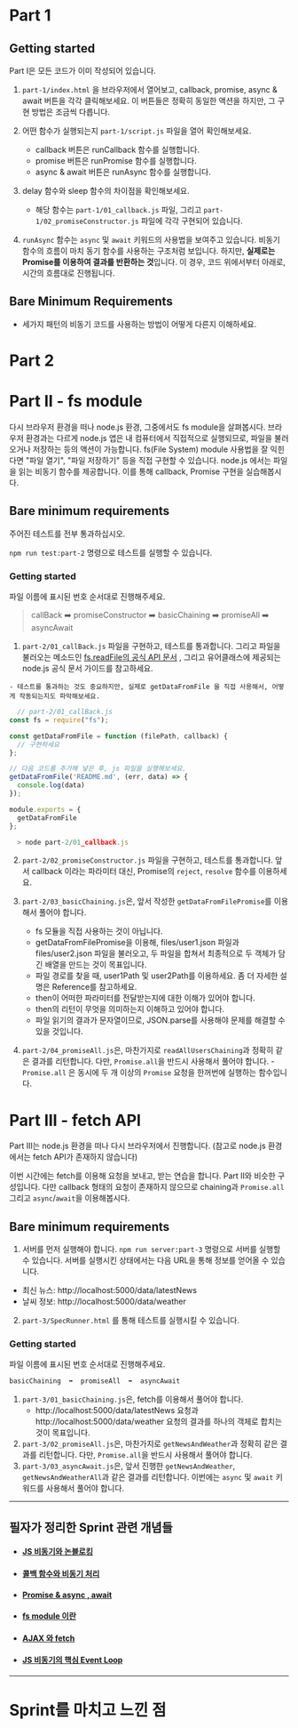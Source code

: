 # Part 1
## Getting started

Part I은 모든 코드가 이미 작성되어 있습니다.

1. `part-1/index.html` 을 브라우저에서 열어보고, callback, promise, async & await 버튼을 각각 클릭해보세요. 이 버튼들은 정확히 동일한 액션을 하지만, 그 구현 방법은 조금씩 다릅니다.
2. 어떤 함수가 실행되는지 `part-1/script.js` 파일을 열어 확인해보세요. 
   - callback 버튼은 runCallback 함수를 실행합니다.
   - promise 버튼은 runPromise 함수를 실행합니다.
   - async & await 버튼은 runAsync 함수를 실행합니다.
3. delay 함수와 sleep 함수의 차이점을 확인해보세요.
   - 해당 함수는 `part-1/01_callback.js` 파일, 그리고 `part-1/02_promiseConstructor.js` 파일에 각각 구현되어 있습니다. 

4. `runAsync` 함수는 `async` 및 `await` 키워드의 사용법을 보여주고 있습니다. 비동기 함수의 흐름이 마치 동기 함수를 사용하는 구조처럼 보입니다. 하지만, **실제로는 Promise를 이용하여 결과를 반환하는 것**입니다. 이 경우, 코드 위에서부터 아래로, 시간의 흐름대로 진행됩니다. 

## Bare Minimum Requirements

- 세가지 패턴의 비동기 코드를 사용하는 방법이 어떻게 다른지 이해하세요.

# Part 2

# Part II - fs module

다시 브라우저 환경을 떠나 node.js 환경, 그중에서도 fs module을 살펴봅시다. 브라우저 환경과는 다르게 node.js 앱은 내 컴퓨터에서 직접적으로 실행되므로, 파일을 불러오거나 저장하는 등의 액션이 가능합니다. fs(File System) module 사용법을 잘 익힌다면 "파일 열기", "파일 저장하기" 등을 직접 구현할 수 있습니다. node.js 에서는 파일을 읽는 비동기 함수를 제공합니다. 이를 통해 callback, Promise 구현을 실습해봅시다.
  
## Bare minimum requirements

주어진 테스트를 전부 통과하십시오.

`npm run test:part-2` 명령으로 테스트를 실행할 수 있습니다.
  
### Getting started

  파일 이름에 표시된 번호 순서대로 진행해주세요.
  
>   callBack  ➡️  promiseConstructor  ➡️  basicChaining  ➡️  promiseAll  ➡️  asyncAwait
  
  1. `part-2/01_callBack.js` 파일을 구현하고, 테스트를 통과합니다. 그리고 파일을 불러오는 메소드인 [fs.readFile의 공식 API 문서](https://nodejs.org/dist/latest-v14.x/docs/api/fs.html#fs_fs_readfile_path_options_callback) , 그리고 유어클래스에 제공되는 node.js 공식 문서 가이드를 참고하세요.
  
    - 테스트를 통과하는 것도 중요하지만, 실제로 getDataFromFile 을 직접 사용해서, 어떻게 작동되는지도 파악해보세요.
  
 
```js
  // part-2/01_callBack.js
const fs = require("fs");

const getDataFromFile = function (filePath, callback) {
  // 구현하세요
};

// 다음 코드를 추가해 넣은 후, js 파일을 실행해보세요.
getDataFromFile('README.md', (err, data) => {
  console.log(data)
});

module.exports = {
  getDataFromFile
};
```
```js
  > node part-2/01_callback.js
```
2. `part-2/02_promiseConstructor.js` 파일을 구현하고, 테스트를 통과합니다. 앞서 callback 이라는 파라미터 대신, Promise의 `reject`, `resolve` 함수를 이용하세요.
  
3. `part-2/03_basicChaining.js`은, 앞서 작성한 `getDataFromFilePromise`를 이용해서 풀어야 합니다.

   -  fs 모듈을 직접 사용하는 것이 아닙니다.
   - getDataFromFilePromise을 이용해, files/user1.json 파일과 files/user2.json 파일을 불러오고, 두 파일을 합쳐서 최종적으로 두 객체가 담긴 배열을 만드는 것이 목표입니다.
   - 파일 경로를 찾을 때, user1Path 및 user2Path를 이용하세요. 좀 더 자세한 설명은 Reference를 참고하세요.
   - then이 어떠한 파라미터를 전달받는지에 대한 이해가 있어야 합니다.
   - then의 리턴이 무엇을 의미하는지 이해하고 있어야 합니다.
   - 파일 읽기의 결과가 문자열이므로, JSON.parse를 사용해야 문제를 해결할 수 있을 것입니다.

  4. `part-2/04_promiseAll.js`은, 마찬가지로 `readAllUsersChaining`과 정확히 같은 결과를 리턴합니다. 다만, `Promise.all`을 반드시 사용해서 풀어야 합니다.
    - `Promise.all` 은 동시에 두 개 이상의 `Promise` 요청을 한꺼번에 실행하는 함수입니다.
  
  # Part III - fetch API


Part III는 node.js 환경을 떠나 다시 브라우저에서 진행합니다. (참고로 node.js 환경에서는 fetch API가 존재하지 않습니다)

이번 시간에는 fetch를 이용해 요청을 보내고, 받는 연습을 합니다. Part II와 비슷한 구성입니다. 다만 callback 형태의 요청이 존재하지 않으므로 chaining과 `Promise.all` 그리고 `async`/`await`을 이용해봅시다.

## Bare minimum requirements
1. 서버를 먼저 실행해야 합니다.
`npm run server:part-3` 명령으로 서버를 실행할 수 있습니다. 서버를 실행시킨 상태에서는 다음 URL을 통해 정보를 얻어올 수 있습니다.
- 최신 뉴스: http://localhost:5000/data/latestNews
- 날씨 정보: http://localhost:5000/data/weather

2. `part-3/SpecRunner.html` 를 통해 테스트를 실행시킬 수 있습니다.

### Getting started

파일 이름에 표시된 번호 순서대로 진행해주세요.
```js
basicChaining  ➡️  promiseAll  ➡️  asyncAwait
```
1. `part-3/01_basicChaining.js`은, fetch를 이용해서 풀어야 합니다.
   - http://localhost:5000/data/latestNews 요청과 http://localhost:5000/data/weather 요청의 결과를 하나의 객체로 합치는 것이 목표입니다.
2. `part-3/02_promiseAll.js`은, 마찬가지로 `getNewsAndWeather`과 정확히 같은 결과를 리턴합니다. 다만, `Promise.all`을 반드시 사용해서 풀어야 합니다.
3. `part-3/03_asyncAwait.js`은, 앞서 진행한 `getNewsAndWeather`, `getNewsAndWeatherAll`과 같은 결과를 리턴합니다. 이번에는 `async` 및 `await` 키워드를 사용해서 풀어야 합니다.

--------

## 필자가 정리한 Sprint 관련 개념들

- #### [JS 비동기와 논블로킹](https://velog.io/@gil0127/JS-%EB%B9%84%EB%8F%99%EA%B8%B0-asynchronous) 

- #### [콜백 함수와 비동기 처리](https://velog.io/@gil0127/%EC%BD%9C-%EC%8A%A4%ED%83%9D%EA%B3%BC-%EB%B9%84%EB%8F%99%EA%B8%B0-%ED%95%A8%EC%88%98)

- #### [Promise & async , await](https://velog.io/@gil0127/Promise-async-await)

- #### [fs module 이란](https://velog.io/@gil0127/fs-module-%EC%9D%B4%EB%9E%80)

- #### [AJAX 와 fetch](https://velog.io/@gil0127/%EB%82%A0%EC%94%A8-API-Sprint-%EC%A7%84%ED%96%89%ED%95%98%EB%A9%B4%EC%84%9C-%EB%B0%B0%EC%9A%B4-%EC%A0%90)

- #### [JS 비동기의 핵심 Event Loop](https://velog.io/@gil0127/JS-%EB%B9%84%EB%8F%99%EA%B8%B0-%ED%95%B5%EC%8B%AC-Event-Loop)

---------------

# Sprint를 마치고 느낀 점


